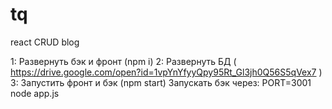 # tq
react CRUD blog


1: Развернуть бэк и фронт (npm i)
2: Развернуть БД ( https://drive.google.com/open?id=1vpYnYfyyQpy95Rt_Gl3jh0Q56S5qVex7 )
3: Запустить фронт и бэк (npm start)
 Запускать бэк через: PORT=3001 node app.js
